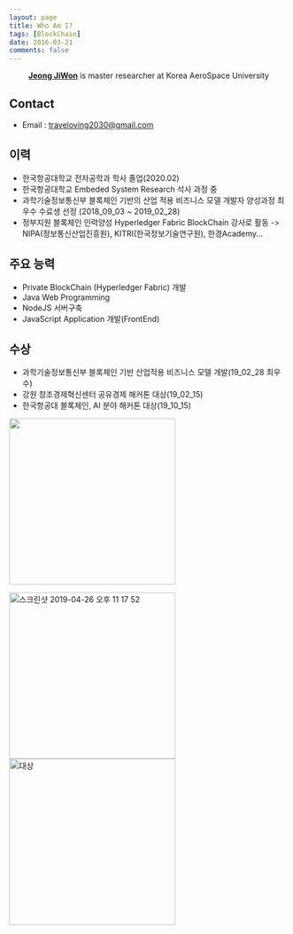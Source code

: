 ```yaml
---
layout: page
title: Who Am I?
tags: [BlockChain]
date: 2016-03-21
comments: false
---
```

    
<center><a href="https://github.com/traveloving2030"><b>Jeong JiWon</b></a> is master researcher at Korea AeroSpace University</center>

## Contact
* Email : traveloving2030@gmail.com

## 이력
* 한국항공대학교 전자공학과 학사 졸업(2020.02)
* 한국항공대학교 Embeded System Research 석사 과정 중
* 과학기술정보통신부 블록체인 기반의 산업 적용 비즈니스 모델 개발자 양성과정 최우수 수료생 선정 (2018_09_03 ~ 2019_02_28)
* 정부지원 블록체인 인력양성 Hyperledger Fabric BlockChain 강사로 활동 
 -> NIPA(정보통신산업진흥원), KITRI(한국정보기술연구원), 한경Academy...

## 주요 능력
* Private BlockChain (Hyperledger Fabric) 개발
* Java Web Programming
* NodeJS 서버구축
* JavaScript Application 개발(FrontEnd)

## 수상
* 과학기술정보통신부 블록체인 기반 산업적용 비즈니스 모델 개발(19_02_28 최우수)
* 강원 창조경제혁신센터 공유경제 해커톤 대상(19_02_15)
* 한국항공대 블록체인, AI 분야 해커톤 대상(19_10_15)


<img width="300" src = "https://traveloving2030.github.io/jiwon/assets/img/post/블록체인상장.jpg"/> <br>


<img width="300" alt="스크린샷 2019-04-26 오후 11 17 52" src="https://user-images.githubusercontent.com/44187477/56814172-8bf60b00-6879-11e9-987e-2f7d27134fdc.png"><br>
    <img width="300" alt="대상" src="https://user-images.githubusercontent.com/44187477/56814080-518c6e00-6879-11e9-85a3-32901c1f964f.png">